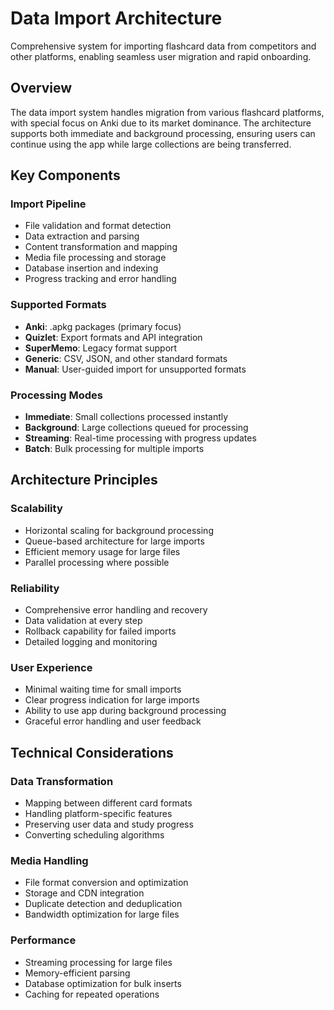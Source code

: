# Data Import Architecture

Comprehensive system for importing flashcard data from competitors and other platforms, enabling seamless user migration and rapid onboarding.

## Overview

The data import system handles migration from various flashcard platforms, with special focus on Anki due to its market dominance. The architecture supports both immediate and background processing, ensuring users can continue using the app while large collections are being transferred.

## Key Components

### Import Pipeline
- File validation and format detection
- Data extraction and parsing
- Content transformation and mapping
- Media file processing and storage
- Database insertion and indexing
- Progress tracking and error handling

### Supported Formats
- **Anki**: .apkg packages (primary focus)
- **Quizlet**: Export formats and API integration
- **SuperMemo**: Legacy format support
- **Generic**: CSV, JSON, and other standard formats
- **Manual**: User-guided import for unsupported formats

### Processing Modes
- **Immediate**: Small collections processed instantly
- **Background**: Large collections queued for processing
- **Streaming**: Real-time processing with progress updates
- **Batch**: Bulk processing for multiple imports

## Architecture Principles

### Scalability
- Horizontal scaling for background processing
- Queue-based architecture for large imports
- Efficient memory usage for large files
- Parallel processing where possible

### Reliability
- Comprehensive error handling and recovery
- Data validation at every step
- Rollback capability for failed imports
- Detailed logging and monitoring

### User Experience
- Minimal waiting time for small imports
- Clear progress indication for large imports
- Ability to use app during background processing
- Graceful error handling and user feedback

## Technical Considerations

### Data Transformation
- Mapping between different card formats
- Handling platform-specific features
- Preserving user data and study progress
- Converting scheduling algorithms

### Media Handling
- File format conversion and optimization
- Storage and CDN integration
- Duplicate detection and deduplication
- Bandwidth optimization for large files

### Performance
- Streaming processing for large files
- Memory-efficient parsing
- Database optimization for bulk inserts
- Caching for repeated operations
